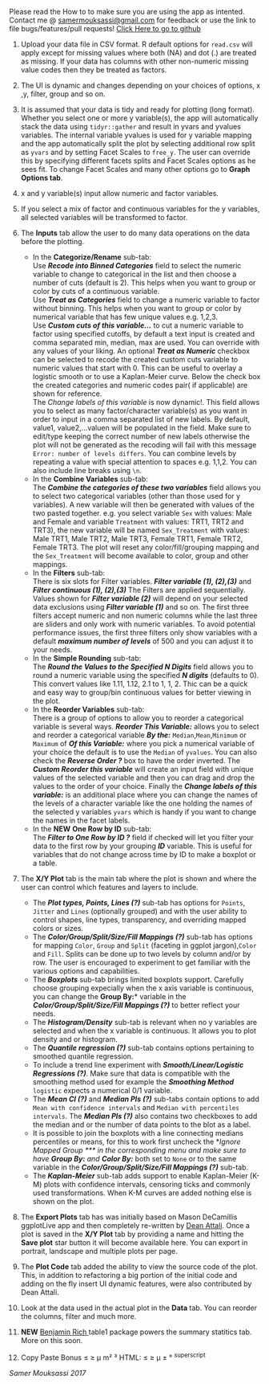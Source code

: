 Please read the How to to make sure you are using the app as intented.
Contact me @ samermouksassi@gmail.com for feedback or use the link to file bugs/features/pull requests!
<a href="https://github.com/smouksassi/ggplotwithyourdata/issues" target="_blank">Click Here to go to github</a>

1. Upload your data file in CSV format. R default options for `read.csv` will apply except for missing values where both (NA) and dot (.) are treated as missing. If your data has columns with other non-numeric missing value codes then they be treated as factors.

2. The UI is dynamic and changes depending on your choices of options, x ,y, filter, group and so on.

3. It is assumed that your data is tidy and ready for plotting (long format). Whether you select one or more y variable(s), the app will automatically stack the data using `tidyr::gather` and result in yvars and yvalues variables. The internal variable yvalues is used for y variable mapping and the app automatically split the plot by selecting additional row split as `yvars` and by setting Facet Scales to `free_y`. The user can override this by specifying different facets splits and Facet Scales options as he sees fit. To change Facet Scales and many other options go to **Graph Options tab**.

4. x and y variable(s) input allow numeric and factor variables.

5. If you select a mix of factor and continuous variables for the y variables, all selected variables will be transformed to factor.

6. The **Inputs** tab allow the user to do many data operations on the data before the plotting.
    + In the **Categorize/Rename** sub-tab:    
    Use ***Recode into Binned Categories*** field to select the numeric variable to change to categorical in the list and then choose a number of cuts (default is 2). This helps when you want to group or color by cuts of a continuous variable.  
    Use ***Treat as Categories*** field to change a numeric variable to factor without binning. This helps when you want to group or color by numerical variable that has few unique values e.g. 1,2,3.  
    Use ***Custom cuts of this variable...*** to cut a numeric variable to factor using specified cutoffs, by default a text input is created and  comma separated min, median, max are used. You can override with any values of your liking. An optional  ***Treat as Numeric*** checkbox can be selected to recode the created custom cuts variable to numeric values that start with 0. This can be useful to overlay a logistic smooth or to use a Kaplan-Meier curve. Below the check box the created categories and numeric codes pair( if applicable) are shown for reference.  
    The *Change labels of this variable* is now dynamic!. This field allows you to select as many factor/character variable(s) as you want in order to input in a comma separated list of new labels. By default, value1, value2,...valuen will be populated in the field. Make sure to edit/type keeping the correct number of new labels otherwise the plot will not be generated as the recoding will fail with this message `Error: number of levels differs`. You can combine levels by repeating a value with special attention to spaces e.g. 1,1,2. You can also include line breaks using `\n`.
    + In the **Combine Variables** sub-tab:   
    The ***Combine the categories of these two variables*** field allows you to select two categorical variables (other than those used for y variables). A new variable will then be generated with values of the two pasted together. e.g. you select variable `Sex` with values: Male and Female and variable `Treatment` with values: TRT1, TRT2 and TRT3), the new variable will be named `Sex_Treatment` with values: Male TRT1, Male TRT2, Male TRT3, Female TRT1, Female TRT2, Female TRT3. The plot will reset any color/fill/grouping mapping and the `Sex_Treatment` will  become available to color, group and  other mappings.  
    + In the **Filters** sub-tab:  
    There is six slots for Filter variables. ***Filter variable (1), (2),(3)*** and ***Filter continuous (1), (2),(3)***
    The Filters are applied sequentially. Values shown for ***Filter variable (2)*** will depend on your selected data exclusions using ***Filter variable (1)*** and so on. The first three filters accept numeric and non numeric columns while the last three are sliders and only work with numeric variables. To avoid potential performance issues, the first three filters only show variables with a default ***maximum number of levels*** of 500 and you can adjust it to your needs.  
    + In the **Simple Rounding** sub-tab:   
    The ***Round the Values to the Specified N Digits*** field allows you to round a numeric variable using the specified ***N digits*** (defaults to 0). This convert values like 1.11, 1.12, 2.1 to 1, 1, 2. Thic can be a quick and easy way to group/bin continuous values for better viewing in the plot.  
    + In the **Reorder Variables** sub-tab:  
    There is a group of options to allow you to reorder a categorical variable is several ways. ***Reorder This Variable:*** allows you to select and reorder a categorical variable ***By the:***  `Median`,`Mean`,`Minimum` or `Maximum` of ***Of this Variable:*** where you pick a numerical variable of your choice the default is to use the `Median` of `yvalues`. You can also check the ***Reverse Order ?*** box to have the order inverted. The ***Custom Reorder this variable*** will create an input field with unique values of the selected variable and then you can drag and drop the values to the order of your choice. Finally the  ***Change labels of this variable:*** is an additional place where you can change the names of the levels of a character variable like the one holding the names of the selected y variables `yvars` which is handy if you want to change the names in the facet labels.  
    + In the **NEW** **One Row by ID** sub-tab:  
    The ***Filter to One Row by ID ?*** field if checked will let you filter your data to the first row by your grouping ***ID*** variable. This is useful for variables that do not change across time by ID to make a boxplot or a table.


7. The **X/Y Plot** tab is the main tab where the plot is shown and where the user can control which features and layers to include.  
    + The ***Plot types, Points, Lines (?)*** sub-tab has options for `Points`, `Jitter` and `Lines` (optionally grouped) and with the user ability to control shapes, line types, transparency, and overriding mapped colors or sizes.  
    + The ***Color/Group/Split/Size/Fill Mappings (?)*** sub-tab has options for mapping `Color`, `Group` and `Split` (faceting in ggplot jargon),`Color` and `Fill`. Splits can be done up to two levels by column and/or by row. The user is encouraged to experiment to get familiar with the various options and capabilities.  
    + The ***Boxplots*** sub-tab brings limited boxplots support. Carefully choose grouping expecially when the x axis variable is continuous, you can change the **Group By:*** variable in the ***Color/Group/Split/Size/Fill Mappings (?)*** to better reflect your needs.  
    + The ***Histogram/Density*** sub-tab is relevant when no y variables are selected and when the x variable is continuous. It allows you to plot density and or histogram.  
    + The ***Quantile regression (?)*** sub-tab contains options pertaining to smoothed quantile regression.  
    + To include a trend line experiment with ***Smooth/Linear/Logistic Regressions (?)***. Make sure that data is compatible with the smoothing method used for example the ***Smoothing Method*** `logistic` expects a numerical 0/1 variable.  
    + The ***Mean CI (?)*** and ***Median PIs (?)*** sub-tabs contain options to add `Mean with confidence intervals` and `Median with percentiles intervals`. The ***Median PIs (?)*** also contains two checkboxes to add the median and or the number of data points to the blot as a label.  
    + It is  possible to join the boxplots with a line connecting medians percentiles or means, for this to work first uncheck the ***Ignore Mapped Group *** in the corresponding menu and make sure to have **Group By:*** and **Color By:*** both set to `None` or to the same variable in the ***Color/Group/Split/Size/Fill Mappings (?)*** sub-tab. 
    +  The ***Kaplan-Meier*** sub-tab adds support to enable Kaplan-Meier (K-M) plots with confidence intervals, censoring ticks and commonly used transformations. When K-M curves are added nothing else is shown on the plot.

8. The **Export Plots** tab has was initially based on Mason DeCamillis ggplotLive app and then completely re-written by <a href="https://github.com/daattali" target="_blank">Dean Attali</a>. Once a plot is saved in the **X/Y Plot** tab by providing a name and hitting the **Save plot** star button it will become available here. You can export in portrait, landscape and multiple plots per page.
9. The **Plot Code** tab added the ability to view the source code of the plot. This, in addition to refactoring a big portion of the initial code and adding on the fly insert UI  dynamic features, were also contributed by Dean Attali.

10. Look at the data used in the actual plot in the **Data** tab. You can reorder the columns, filter and much more.  

11. **NEW** <a href="https://github.com/benjaminrich" target="_blank">Benjamin Rich </a> table1 package powers the summary statitics tab. More on this soon.

12. Copy Paste Bonus ≤ ≥ µ m² ³
    HTML: &le; &ge; &mu; &plusmn; &deg; <sup>superscript</sup>

*Samer Mouksassi 2017*
